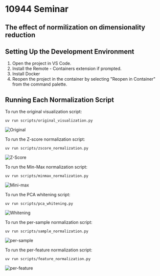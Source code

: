 # 10944 Seminar

## The effect of normilization on dimensionality reduction

## Setting Up the Development Environment
1. Open the project in VS Code.
2. Install the Remote - Containers extension if prompted.
3. Install Docker
4. Reopen the project in the container by selecting "Reopen in Container" from the command palette.

## Running Each Normalization Script
To run the original visualization script:
  ```
  uv run scripts/original_visualization.py
  ```

![Original](./images/1-original_visualization.png)

To run the Z-score normalization script:
  ```
  uv run scripts/zscore_normalization.py
  ```

![Z-Score](./images/2-zscore_normalization.png)


To run the Min-Max normalization script:
  ```
  uv run scripts/minmax_normalization.py
  ```

![Mini-max](./images/3-minmax_normalization.png)

To run the PCA whitening script:
  ```
  uv run scripts/pca_whitening.py
  ```

![Whitening](./images/4-pca_whitening.png)

To run the per-sample normalization script:
  ```
  uv run scripts/sample_normalization.py
  ```

![per-sample](./images/5-1-per_feature_normalization.png)

To run the per-feature normalization script:
  ```
  uv run scripts/feature_normalization.py
  ```

![per-feature](./images/5-2-per_sample_normalization.png)